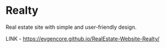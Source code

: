 # Realty
Real estate site with simple and user-friendly design.



LINK - https://evgencore.github.io/RealEstate-Website-Realty/
